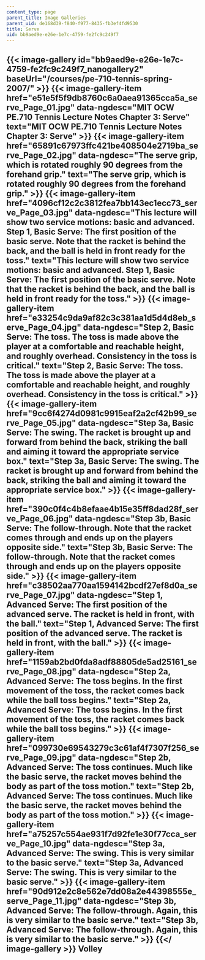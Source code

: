 ```yaml
---
content_type: page
parent_title: Image Galleries
parent_uid: de168d39-f840-f977-8435-fb3ef4fd9530
title: Serve
uid: bb9aed9e-e26e-1e7c-4759-fe2fc9c249f7
---
```


{{< image-gallery id="bb9aed9e-e26e-1e7c-4759-fe2fc9c249f7_nanogallery2" baseUrl="/courses/pe-710-tennis-spring-2007/" >}}
{{< image-gallery-item href="e51e5f5f9db8760c6a0aea91365cca5a_serve_Page_01.jpg" data-ngdesc="MIT OCW PE.710 Tennis Lecture Notes Chapter 3: Serve" text="MIT OCW PE.710 Tennis Lecture Notes Chapter 3: Serve" >}}
{{< image-gallery-item href="65891c67973ffc421be408504e2719ba_serve_Page_02.jpg" data-ngdesc="The serve grip, which is rotated roughly 90 degrees from the forehand grip." text="The serve grip, which is rotated roughly 90 degrees from the forehand grip." >}}
{{< image-gallery-item href="4096cf12c2c3812fea7bb143ec1ecc73_serve_Page_03.jpg" data-ngdesc="This lecture will show two service motions: basic and advanced. Step 1, Basic Serve: The first position of the basic serve. Note that the racket is behind the back, and the ball is held in front ready for the toss." text="This lecture will show two service motions: basic and advanced. Step 1, Basic Serve: The first position of the basic serve. Note that the racket is behind the back, and the ball is held in front ready for the toss." >}}
{{< image-gallery-item href="e33254c9da9af82c3c381aa1d5d4d8eb_serve_Page_04.jpg" data-ngdesc="Step 2, Basic Serve: The toss. The toss is made above the player at a comfortable and reachable height, and roughly overhead. Consistency in the toss is critical." text="Step 2, Basic Serve: The toss. The toss is made above the player at a comfortable and reachable height, and roughly overhead. Consistency in the toss is critical." >}}
{{< image-gallery-item href="9cc6f4274d0981c9915eaf2a2cf42b99_serve_Page_05.jpg" data-ngdesc="Step 3a, Basic Serve: The swing. The racket is brought up and forward from behind the back, striking the ball and aiming it toward the appropriate service box." text="Step 3a, Basic Serve: The swing. The racket is brought up and forward from behind the back, striking the ball and aiming it toward the appropriate service box." >}}
{{< image-gallery-item href="390c0f4c4b8efaae4b15e35ff8dad28f_serve_Page_06.jpg" data-ngdesc="Step 3b, Basic Serve: The follow-through. Note that the racket comes through and ends up on the players opposite side." text="Step 3b, Basic Serve: The follow-through. Note that the racket comes through and ends up on the players opposite side." >}}
{{< image-gallery-item href="c38502aa770aa1594142bcdf27ef8d0a_serve_Page_07.jpg" data-ngdesc="Step 1, Advanced Serve: The first position of the advanced serve. The racket is held in front, with the ball." text="Step 1, Advanced Serve: The first position of the advanced serve. The racket is held in front, with the ball." >}}
{{< image-gallery-item href="1159ab2bd0fda8adf88805de5ad25161_serve_Page_08.jpg" data-ngdesc="Step 2a, Advanced Serve: The toss begins. In the first movement of the toss, the racket comes back while the ball toss begins." text="Step 2a, Advanced Serve: The toss begins. In the first movement of the toss, the racket comes back while the ball toss begins." >}}
{{< image-gallery-item href="099730e69543279c3c61af4f7307f256_serve_Page_09.jpg" data-ngdesc="Step 2b, Advanced Serve: The toss continues. Much like the basic serve, the racket moves behind the body as part of the toss motion." text="Step 2b, Advanced Serve: The toss continues. Much like the basic serve, the racket moves behind the body as part of the toss motion." >}}
{{< image-gallery-item href="a75257c554ae931f7d92fe1e30f77cca_serve_Page_10.jpg" data-ngdesc="Step 3a, Advanced Serve: The swing. This is very similar to the basic serve." text="Step 3a, Advanced Serve: The swing. This is very similar to the basic serve." >}}
{{< image-gallery-item href="90d912e2c8e562e7dd08a2e44398555e_serve_Page_11.jpg" data-ngdesc="Step 3b, Advanced Serve: The follow-through. Again, this is very similar to the basic serve." text="Step 3b, Advanced Serve: The follow-through. Again, this is very similar to the basic serve." >}}
{{</ image-gallery >}}
Volley
------